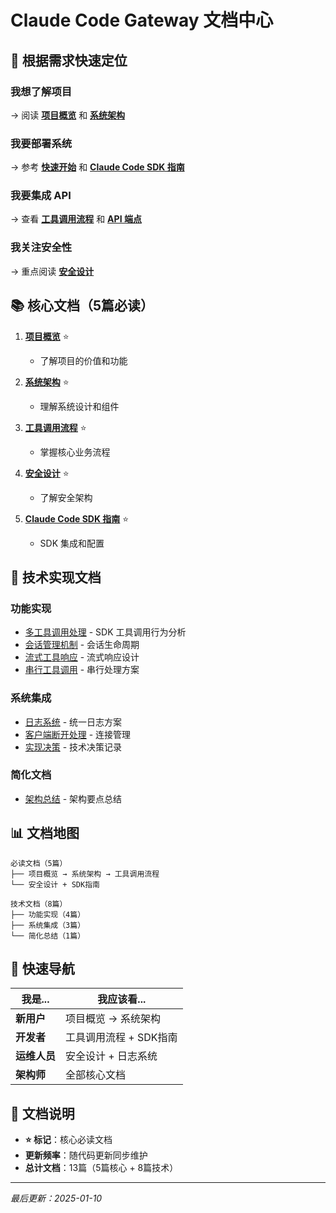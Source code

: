 # Claude Code Gateway 文档中心

## 🎯 根据需求快速定位

### 我想了解项目
→ 阅读 **[项目概览](OVERVIEW.md)** 和 **[系统架构](ARCHITECTURE.md)**

### 我要部署系统
→ 参考 **[快速开始](../README.md#快速开始)** 和 **[Claude Code SDK 指南](CLAUDE_CODE_SDK.md)**

### 我要集成 API
→ 查看 **[工具调用流程](tool-call-flow.md)** 和 **[API 端点](../README.md#api-端点总览)**

### 我关注安全性
→ 重点阅读 **[安全设计](SECURITY.md)**

## 📚 核心文档（5篇必读）

1. **[项目概览](OVERVIEW.md)** ⭐
   - 了解项目的价值和功能

2. **[系统架构](ARCHITECTURE.md)** ⭐
   - 理解系统设计和组件

3. **[工具调用流程](tool-call-flow.md)** ⭐
   - 掌握核心业务流程

4. **[安全设计](SECURITY.md)** ⭐
   - 了解安全架构

5. **[Claude Code SDK 指南](CLAUDE_CODE_SDK.md)** ⭐
   - SDK 集成和配置

## 🔧 技术实现文档

### 功能实现
- [多工具调用处理](multi-tool-call-handling.md) - SDK 工具调用行为分析
- [会话管理机制](session-management.md) - 会话生命周期
- [流式工具响应](streaming-tool-response.md) - 流式响应设计
- [串行工具调用](sequential-tool-calls.md) - 串行处理方案

### 系统集成
- [日志系统](logging.md) - 统一日志方案
- [客户端断开处理](client-disconnect-handling.md) - 连接管理
- [实现决策](implementation-decisions.md) - 技术决策记录

### 简化文档
- [架构总结](architecture-summary.md) - 架构要点总结

## 📊 文档地图

```
必读文档（5篇）
├── 项目概览 → 系统架构 → 工具调用流程
└── 安全设计 + SDK指南

技术文档（8篇）
├── 功能实现（4篇）
├── 系统集成（3篇）
└── 简化总结（1篇）
```

## 🚀 快速导航

| 我是... | 我应该看... |
|---------|------------|
| **新用户** | 项目概览 → 系统架构 |
| **开发者** | 工具调用流程 + SDK指南 |
| **运维人员** | 安全设计 + 日志系统 |
| **架构师** | 全部核心文档 |

## 📝 文档说明

- **⭐ 标记**：核心必读文档
- **更新频率**：随代码更新同步维护
- **总计文档**：13篇（5篇核心 + 8篇技术）

---

*最后更新：2025-01-10*